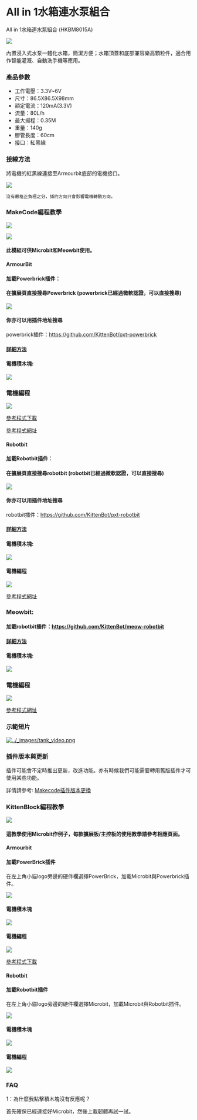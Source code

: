 # All in 1水箱連水泵組合

All in 1水箱連水泵組合 (HKBM8015A)

![](https://kittenbothk.readthedocs.io/en/latest/\_images/image--010.png)

內置浸入式水泵一體化水箱，簡潔方便；水箱頂蓋和底部兼容樂高顆粒件，適合用作智能灌溉、自動洗手機等應用。

### 產品參數

* 工作電壓：3.3V\~6V
* 尺寸：86.5X86.5X98mm
* 額定電流：120mA(3.3V)
* 流量：80L/h
* 最大揚程：0.35M
* 重量：140g
* 膠管長度：60cm
* 接口：紅黑線

### 接線方法

將電機的紅黑線連接至Armourbit底部的電機接口。

![](https://kittenbothk.readthedocs.io/en/latest/\_images/pumpCon.jpg)

```
沒有嚴格正負極之分，插的方向只會影響電機轉動方向。
```

### MakeCode編程教學

![](https://kittenbothk.readthedocs.io/en/latest/\_images/mcbanner12.png)

![](https://kittenbothk.readthedocs.io/en/latest/\_images/acbanner.png)

#### 此模組可供Microbit和Meowbit使用。

#### ArmourBit

#### 加載Powerbrick插件：

#### 在擴展頁直接搜尋Powerbrick (powerbrick已經過微軟認證，可以直接搜尋)

![](https://kittenbothk.readthedocs.io/en/latest/\_images/powerbrick\_search1.png)

#### 你亦可以用插件地址搜尋

powerbrick插件：https://github.com/KittenBot/pxt-powerbrick

#### [詳細方法](../makecode/kittenbotandmakecode.md)

#### 電機積木塊:

![](https://kittenbothk.readthedocs.io/en/latest/\_images/motorblocks.png)

### 電機編程

![](https://kittenbothk.readthedocs.io/en/latest/\_images/motor.png)

[參考程式下載](https://bit.ly/PowerbrickM11\_01Hex)

[參考程式網址](https://makecode.microbit.org/\_RYHivyayYL4q)

#### Robotbit

#### 加載Robotbit插件：

#### 在擴展頁直接搜尋robotbit (robotbit已經過微軟認證，可以直接搜尋)

![](https://kittenbothk.readthedocs.io/en/latest/\_images/robotbit\_search.png)

#### 你亦可以用插件地址搜尋

robotbit插件：https://github.com/KittenBot/pxt-robotbit

#### [詳細方法](../makecode/kittenbotandmakecode.md)

#### 電機積木塊:

![](https://kittenbothk.readthedocs.io/en/latest/\_images/2kmotorblocks\_rb.png)

#### 電機編程

![](https://kittenbothk.readthedocs.io/en/latest/\_images/2kmotorcode\_rb.png)

[參考程式網址](https://makecode.microbit.org/\_33HMywgx9H97q)

### Meowbit:

#### 加載robotbit插件：https://github.com/KittenBot/meow-robotbit

#### [詳細方法](../makecode/kittenbotandmakecode.md)

#### 電機積木塊:

![](https://kittenbothk.readthedocs.io/en/latest/\_images/motorblocks.png)

### 電機編程

![](https://kittenbothk.readthedocs.io/en/latest/\_images/2kmotorcode\_meow.png)

[參考程式網址](https://makecode.com/\_2z0C8v6XAC5y)

### 示範短片

[![../\_images/tank\_video.png](https://kittenbothk.readthedocs.io/en/latest/\_images/tank\_video.png)](https://www.youtube.com/watch?v=xzTVRHEHfVs)

### 插件版本與更新

插件可能會不定時推出更新，改進功能。亦有時候我們可能需要轉用舊版插件才可使用某些功能。

詳情請參考: [Makecode插件版本更換](../makecode/makecodeextupdate.md)

### KittenBlock編程教學

![](https://kittenbothk.readthedocs.io/en/latest/\_images/kbbanner6.png)

#### 這教學使用Microbit作例子，每款擴展板/主控板的使用教學請參考相應頁面。

#### Armourbit

#### 加載PowerBrick插件

在左上角小貓logo旁邊的硬件欄選擇PowerBrick，加載Microbit與Powerbrick插件。

![](https://kittenbothk.readthedocs.io/en/latest/\_images/addextension2.png)

#### 電機積木塊

![](https://kittenbothk.readthedocs.io/en/latest/\_images/kbmotorblocks\_armourbit.png)

#### 電機編程

![](https://kittenbothk.readthedocs.io/en/latest/\_images/9gmotor\_armourbit\_kb\_code.png)

[參考程式下載](https://bit.ly/PowerbrickM11\_01sb3)

#### Robotbit

#### 加載Robotbit插件

在左上角小貓logo旁邊的硬件欄選擇Microbit，加載Microbit與Robotbit插件。

![](https://kittenbothk.readthedocs.io/en/latest/\_images/addRB1.png)

#### 電機積木塊

![](https://kittenbothk.readthedocs.io/en/latest/\_images/kbmotorblocks.png)

#### 電機編程

![](https://kittenbothk.readthedocs.io/en/latest/\_images/9gmotor\_robotbit\_kb\_code.png)

### FAQ

1：為什麼我點擊積木塊沒有反應呢？

首先確保已經連接好Microbit，然後上載韌體再試一試。
